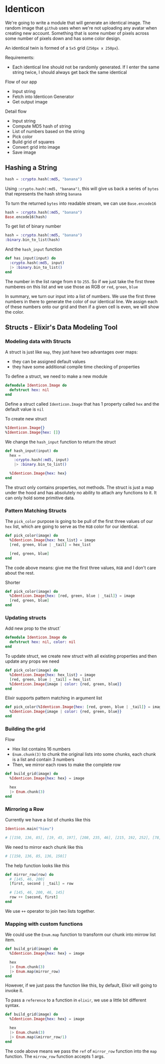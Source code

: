 # Identicon

We're going to write a module that will generate an identical image.
The random image that `github` uses when we're not uploading
any avatar when creating new account. Something that is some
number of pixels across some number of pixels down and has some
color design.

An identical twin is formed of a `5x5` grid (`250px x 250px`).

Requirements:

- Each identical line should not be randomly generated. If I
  enter the same string twice, I should always get back the
  same identical

Flow of our app

- Input string
- Fetch into Identicon Generator
- Get output image

Detail flow

- Input string
- Compute MD5 hash of string
- List of numbers based on the string
- Pick color
- Build grid of squares
- Convert grid into image
- Save image

## Hashing a String

```elixir
hash = :crypto.hash(:md5, "banana")
```

Using `:crypto.hash(:md5, "banana")`, this will give us
back a series of `bytes` that represents the hash string `banana`

To turn the returned `bytes` into readable stream, we can use
`Base.encode16`

```elixir
hash = :crypto.hash(:md5, "banana")
Base.encode16(hash)
```

To get list of binary number

```elixir
hash = :crypto.hash(:md5, "banana")
:binary.bin_to_list(hash)
```

And the `hash_input` function

```elixir
def has_input(input) do
  :crypto.hash(:md5, input)
  |> :binary.bin_to_list()
end
```

The number in the list range from `0` to `255`. So if we just take
the first three numberes on this list and we use those as RGB or
`red`, `green`, `blue`

In summary, we turn our input into a list of numbers. We use
the first three numbers in there to generate the color of our
identical line. We assign each of these numbers onto our grid
and then if a given cell is even, we will show the color.

## Structs - Elixir's Data Modeling Tool

### Modeling data with Structs

A struct is just like `map`, they just have two advantages over maps:

- they can be assigned default values
- they have some additional compile time checking of properties

To define a struct, we need to make a new module

```elixir
defmodule Identicon.Image do
  defstruct hex: nil
end
```

Define a struct called `Identicon.Image` that has 1 property
called `hex` and the default value is `nil`

To create new struct

```elixir
%Identicon.Image{}
%Identicon.Image{hex: []}
```

We change the `hash_input` function to return the struct

```elixir
def hash_input(input) do
  hex =
    :crypto.hash(:md5, input)
    |> :binary.bin_to_list()

  %Identicon.Image{hex: hex}
end
```

The struct only contains properties, not methods. The struct is
just a map under the hood and has absolutely no ability to
attach any functions to it. It can only hold some primitive data.

### Pattern Matching Structs

The `pick_color` purpose is going to be pull of the first three
values of our `hex` list, which are going to serve as the `RGB`
color for our identical.

```elixir
def pick_color(image) do
  %Identicon.Image{hex: hex_list} = image
  [red, green, blue | _tail] = hex_list

  [red, green, blue]
end
```

The code above means: give me the first three values, `RGB` and
I don't care about the rest.

Shorter

```elixir
def pick_color(image) do
  %Identicon.Image{hex: [red, green, blue | _tail]} = image
  [red, green, blue]
end
```

### Updating structs

Add new prop to the struct`

```elixir
defmodule Identicon.Image do
  defstruct hex: nil, color: nil
end
```

To update struct, we create new struct with all existing properties
and then update any props we need

```elixir
def pick_color(image) do
  %Identicon.Image{hex: hex_list} = image
  [red, green, blue | _tail] = hex_list
  %Identicon.Image{image | color: {red, green, blue}}
end
```

Elixir supports pattern matching in argument list

```elixir
def pick_color(%Identicon.Image{hex: [red, green, blue | _tail]} = image) do
  %Identicon.Image{image | color: {red, green, blue}}
end
```

### Building the grid

Flow

- Hex list contains 16 numbers
- `Enum.chunk(3)` to chunk the original lists into some
  chunks, each chunk is a list and contain 3 numbers
- Then, we mirror each rows to make the complete row

```elixir
def build_grid(image) do
  %Identicon.Image{hex: hex} = image

  hex
  |> Enum.chunk(3)
end
```

### Mirroring a Row

Currently we have a list of chunks like this

```elixir
Identicon.main("hieu")

# [[150, 136, 85], [19, 45, 197], [208, 235, 46], [215, 192, 252], [78, 243, 66]]
```

We need to mirror each chunk like this

```elixir
# [[150, 136, 85, 136, 150]]
```

The help function looks like this

```elixir
def mirror_row(row) do
  # [145, 46, 200]
  [first, second | _tail] = row

  # [145, 46, 200, 46, 145]
  row ++ [second, first]
end
```

We use `++` operator to join two lists together.

### Mapping with custom functions

We could use the `Enum.map` function to transform our chunk
into mirrow list item.

```elixir
def build_grid(image) do
  %Identicon.Image{hex: hex} = image

  hex
  |> Enum.chunk(3)
  |> Enum.map(mirror_row)
end
```

However, if we just pass the function like this, by default,
Elixir will going to invoke it.

To pass a `reference` to a function in `elixir`, we use a
little bit different syntax.

```elixir
def build_grid(image) do
  %Identicon.Image{hex: hex} = image

  hex
  |> Enum.chunk(3)
  |> Enum.map(&mirror_row/1)
end
```

The code above means we pass the `ref` of `mirror_row` function
into the `map` function. The `mirrow_row` function accepts 1
args.
